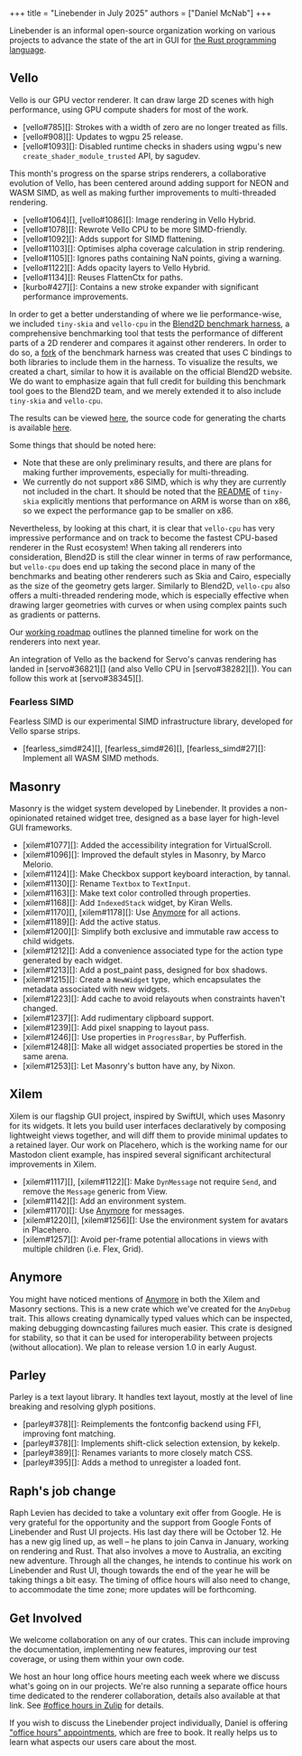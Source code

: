 +++
title = "Linebender in July 2025"
authors = ["Daniel McNab"]
+++

Linebender is an informal open-source organization working on various projects to advance the state of the art in GUI for [the Rust programming language](https://rust-lang.org).

## Vello

Vello is our GPU vector renderer.
It can draw large 2D scenes with high performance, using GPU compute shaders for most of the work.

- [vello#785][]: Strokes with a width of zero are no longer treated as fills.
- [vello#908][]: Updates to wgpu 25 release.
- [vello#1093][]: Disabled runtime checks in shaders using wgpu's new `create_shader_module_trusted` API, by sagudev.

This month's progress on the sparse strips renderers, a collaborative evolution of Vello, has been centered around adding support for NEON and WASM SIMD, as well as making further improvements to multi-threaded rendering.

- [vello#1064][], [vello#1086][]: Image rendering in Vello Hybrid.
- [vello#1078][]: Rewrote Vello CPU to be more SIMD-friendly.
- [vello#1092][]: Adds support for SIMD flattening.
- [vello#1103][]: Optimises alpha coverage calculation in strip rendering.
- [vello#1105][]: Ignores paths containing NaN points, giving a warning.
- [vello#1122][]: Adds opacity layers to Vello Hybrid.
- [vello#1134][]: Reuses FlattenCtx for paths.
- [kurbo#427][]: Contains a new stroke expander with significant performance improvements.

<!-- TODO: Clean up long sentences, hedge, ensure link text is meaningfuly, etc. -->
In order to get a better understanding of where we lie performance-wise, we included `tiny-skia` and `vello-cpu` in the [Blend2D benchmark harness](https://blend2d.com/performance.html), a comprehensive benchmarking tool that tests the performance of different parts of a 2D renderer and compares it against other renderers.
In order to do so, a [fork](https://github.com/LaurenzV/blend2d-apps/tree/benching) of the benchmark harness was created that uses C bindings to both libraries to include them in the harness.
To visualize the results, we created a chart, similar to how it is available on the official Blend2D website.
We do want to emphasize again that full credit for building this benchmark tool goes to the Blend2D team, and we merely extended it to also include `tiny-skia` and `vello-cpu`.

The results can be viewed [here](https://laurenzv.github.io/vello_chart/), the source code for generating the charts is available [here](https://github.com/LaurenzV/vello_chart).

Some things that should be noted here:

- Note that these are only preliminary results, and there are plans for making further improvements, especially for multi-threading.
- We currently do not support x86 SIMD, which is why they are currently not included in the chart.
  It should be noted that the [README](https://github.com/linebender/tiny-skia?tab=readme-ov-file#performance) of `tiny-skia` explicitly mentions that performance on ARM is worse than on x86, so we expect the performance gap to be smaller on x86.

Nevertheless, by looking at this chart, it is clear that `vello-cpu` has very impressive performance and on track to become the fastest CPU-based renderer in the Rust ecosystem! When taking all renderers into consideration, Blend2D is still the clear winner in terms of raw performance, but `vello-cpu` does end up taking the second place in many of the benchmarks and beating other renderers such as Skia and Cairo, especially as the size of the geometry gets larger. Similarly to Blend2D, `vello-cpu` also offers a multi-threaded rendering mode, which is especially effective when drawing larger geometries with curves or when using complex paints such as gradients or patterns.

Our [working roadmap](https://docs.google.com/document/d/1ZquH-53j2OedTbgEKCJBKTh4WLE11UveM10mNdnVARY/edit?tab=t.0#heading=h.j3duh9pgdm94) outlines the planned timeline for work on the renderers into next year.

An integration of Vello as the backend for Servo's canvas rendering has landed in [servo#36821][] (and also Vello CPU in [servo#38282][]).
You can follow this work at [servo#38345][].

<!-- TODO: Screenshot of chart, maybe? -->

### Fearless SIMD

<!-- TODO: Clean up this blurb -->
<!-- TODO: Do we need to say "experimental" for literally everything? -->
Fearless SIMD is our experimental SIMD infrastructure library, developed for Vello sparse strips.

- [fearless_simd#24][], [fearless_simd#26][], [fearless_simd#27][]: Implement all WASM SIMD methods.
<!-- TODO: Any others which are relevant? -->

## Masonry

Masonry is the widget system developed by Linebender.
It provides a non-opinionated retained widget tree, designed as a base layer for high-level GUI frameworks.

<!-- TODO: Trim again? -->
- [xilem#1077][]: Added the accessibility integration for VirtualScroll.
- [xilem#1096][]: Improved the default styles in Masonry, by Marco Melorio.
- [xilem#1124][]: Make Checkbox support keyboard interaction, by tannal.
- [xilem#1130][]: Rename `Textbox` to `TextInput`.
- [xilem#1163][]: Make text color controlled through properties.
- [xilem#1168][]: Add `IndexedStack` widget, by Kiran Wells.
- [xilem#1170][], [xilem#1178][]: Use [Anymore](#anymore) for all actions.
- [xilem#1189][]: Add the active status.
- [xilem#1200][]: Simplify both exclusive and immutable raw access to child widgets.
- [xilem#1212][]: Add a convenience associated type for the action type generated by each widget.
- [xilem#1213][]: Add a post_paint pass, designed for box shadows.
- [xilem#1215][]: Create a `NewWidget` type, which encapsulates the metadata associated with new widgets.
- [xilem#1223][]: Add cache to avoid relayouts when constraints haven't changed.
- [xilem#1237][]: Add rudimentary clipboard support.
- [xilem#1239][]: Add pixel snapping to layout pass.
- [xilem#1246][]: Use properties in `ProgressBar`, by Pufferfish.
- [xilem#1248][]: Make all widget associated properties be stored in the same arena.
- [xilem#1253][]: Let Masonry's button have any, by Nixon.

<!-- TODO: Screenshot for xilem#1096? -->

<!-- <figure>

<img style="height: auto" width="1464" height="955" src="multiple_windows.png" alt="Three overlapping windows on a black background. The frontmost window is titled Second Window, has text displaying a count of 11, a plus button, and a minus button, stacked vertically. Behind it is First Window, which is the same with a count of 13. At the back is a window titled Multiple Windows, which shows a map from the aforementioned windows to their values above a textbox and Add button. The textbox contains the text Next Window.">

<figcaption>

As of [xilem#1038][] Masonry (and Xilem) support multiple windows.

</figcaption>
</figure> -->

## Xilem

Xilem is our flagship GUI project, inspired by SwiftUI, which uses Masonry for its widgets.
It lets you build user interfaces declaratively by composing lightweight views together, and will diff them to provide minimal updates to a retained layer.
Our work on Placehero, which is the working name for our Mastodon client example, has inspired several significant architectural improvements in Xilem.

- [xilem#1117][], [xilem#1122][]: Make `DynMessage` not require `Send`, and remove the `Message` generic from View.
- [xilem#1142][]: Add an environment system.
- [xilem#1170][]: Use [Anymore](#anymore) for messages.
- [xilem#1220][], [xilem#1256][]: Use the environment system for avatars in Placehero.
- [xilem#1257][]: Avoid per-frame potential  allocations in views with multiple children (i.e. Flex, Grid).

<!-- Image of Xilem Chess GUI, if we have permission. -->

## Anymore

You might have noticed mentions of [Anymore](https://github.com/linebender/anymore) in both the Xilem and Masonry sections.
This is a new crate which we've created for the `AnyDebug` trait.
This allows creating dynamically typed values which can be inspected, making debugging downcasting failures much easier.
This crate is designed for stability, so that it can be used for interoperability between projects (without allocation).
We plan to release version 1.0 in early August.

## Parley

Parley is a text layout library.
It handles text layout, mostly at the level of line breaking and resolving glyph positions.

- [parley#378][]: Reimplements the fontconfig backend using FFI, improving font matching.
- [parley#378][]: Implements shift-click selection extension, by kekelp.
- [parley#389][]: Renames variants to more closely match CSS.
- [parley#395][]: Adds a method to unregister a loaded font.

<!-- ## TODO: The other project news items? -->

## Raph's job change

Raph Levien has decided to take a voluntary exit offer from Google.
He is very grateful for the opportunity and the support from Google Fonts of Linebender and Rust UI projects.
His last day there will be October 12.
He has a new gig lined up, as well – he plans to join Canva in January, working on rendering and Rust.
That also involves a move to Australia, an exciting new adventure.
Through all the changes, he intends to continue his work on Linebender and Rust UI, though towards the end of the year he will be taking things a bit easy.
The timing of office hours will also need to change, to accommodate the time zone; more updates will be forthcoming.

## Get Involved

We welcome collaboration on any of our crates.
This can include improving the documentation, implementing new features, improving our test coverage, or using them within your own code.

We host an hour long office hours meeting each week where we discuss what's going on in our projects.
We're also running a separate office hours time dedicated to the renderer collaboration, details also available at that link.
See [#office hours in Zulip](https://xi.zulipchat.com/#narrow/channel/359642-office-hours) for details.

If you wish to discuss the Linebender project individually, Daniel is offering ["office hours" appointments](https://calendar.google.com/calendar/u/0/appointments/schedules/AcZssZ32eQYJ9DtZ_wJaYNtT36YioETiloZDIdImFpBFRo5-XsqGzpikgkg47LPsiHhpiwiQ1orOwwW2), which are free to book.
It really helps us to learn what aspects our users care about the most.

<!-- [Fearless SIMD]: https://github.com/linebender/fearless_simd
[#simd channel]: https://xi.zulipchat.com/#narrow/channel/514230-simd -->

